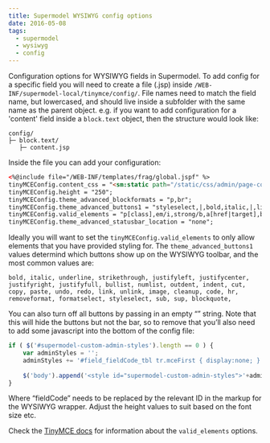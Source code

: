 ```yaml
---
title: Supermodel WYSIWYG config options
date: 2016-05-08
tags:
  - supermodel
  - wysiwyg
  - config
---
```


Configuration options for WYSIWYG fields in Supermodel. To add config for a specific field you will need to create a file (.jsp) inside `/WEB-INF/supermodel-local/tinymce/config/`.
File names need to match the field name, but lowercased, and should live inside a subfolder with the same name as the parent object. e.g. if you want to add configuration for a 'content' field inside a `block.text` object, then the structure would look like:

~~~shell
config/
├─ block.text/
   ├─ content.jsp
~~~

Inside the file you can add your configuration:

~~~html
<%@include file="/WEB-INF/templates/frag/global.jspf" %>
tinyMCEConfig.content_css = "<sm:static path="/static/css/admin/page-content.css" />";
tinyMCEConfig.height = "250";
tinyMCEConfig.theme_advanced_blockformats = "p,br";
tinyMCEConfig.theme_advanced_buttons1 = "styleselect,|,bold,italic,|,link,unlink";
tinyMCEConfig.valid_elements = "p[class],em/i,strong/b,a[href|target],br";
tinyMCEConfig.theme_advanced_statusbar_location = "none";
~~~

Ideally you will want to set the `tinyMCEConfig.valid_elements` to only allow elements that you have provided styling for.
The `theme_advanced_buttons1` values determind which buttons show up on the WYSIWYG toolbar, and the most common values are:

~~~
bold, italic, underline, strikethrough, justifyleft, justifycenter, justifyright, justifyfull, bullist, numlist, outdent, indent, cut, copy, paste, undo, redo, link, unlink, image, cleanup, code, hr, removeformat, formatselect, styleselect, sub, sup, blockquote,
~~~

You can also turn off all buttons by passing in an empty &ldquo;&rdquo; string. Note that this will hide the buttons but not the bar, so to remove that you&rsquo;ll also need to add some javascript into the bottom of the config file:

~~~js
if ( $('#supermodel-custom-admin-styles').length == 0 ) {
	var adminStyles = '';
	adminStyles += '#field_fieldCode_tbl tr.mceFirst { display:none; } #field_fieldCode_ifr, table#field_fieldCode_tbl.mceLayout { height: 54px !important; }';
	
	$('body').append('<style id="supermodel-custom-admin-styles">'+adminStyles+'</style>');
}
~~~

Where &ldquo;fieldCode&rdquo; needs to be replaced by the relevant ID in the markup for the WYSIWYG wrapper. Adjust the height values to suit based on the font size etc.

Check the [TinyMCE docs](http://archive.tinymce.com/wiki.php/Configuration3x:valid_elements) for information about the `valid_elements` options.
